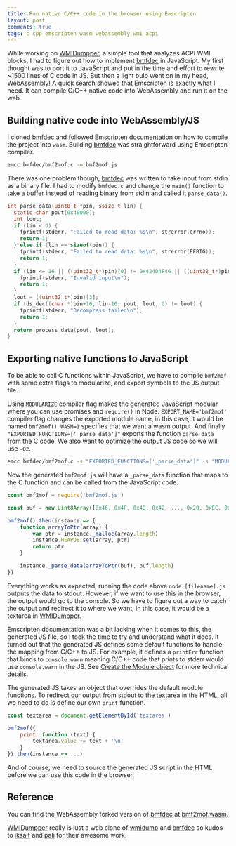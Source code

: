 ```yaml
---
title: Run native C/C++ code in the browser using Emscripten
layout: post
comments: true
tags: c cpp emscripten wasm webassembly wmi acpi
---
```


While working on [WMIDumpper](https://aymanbagabas.com/wmidumpper/), a simple tool that analyzes ACPI WMI blocks, I had to figure out how to implement [bmfdec](https://github.com/pali/bmfdec) in JavaScript. My first thought was to port it to JavaScript and put in the time and effort to rewrite ~1500 lines of C code in JS. But then a light bulb went on in my head, WebAssembly! A quick search showed that [Emscripten](https://emscripten.org/) is exactly what I need. It can compile C/C++ native code into WebAssembly and run it on the web.

## Building native code into WebAssembly/JS

I cloned [bmfdec](https://github.com/pali/bmfdec) and followed Emscripten [documentation](https://emscripten.org/docs/index.html) on how to compile the project into `wasm`. Building [bmfdec](https://github.com/pali/bmfdec) was straightforward using Emscripten compiler.

``` sh
emcc bmfdec/bmf2mof.c -o bmf2mof.js
```

There was one problem though, [bmfdec](https://github.com/pali/bmfdec) was written to take input from stdin as a binary file. I had to modify `bmfdec.c` and change the `main()` function to take a buffer instead of reading binary from stdin and called it `parse_data()`.

``` c
int parse_data(uint8_t *pin, ssize_t lin) {
  static char pout[0x40000];
  int lout;
  if (lin < 0) {
    fprintf(stderr, "Failed to read data: %s\n", strerror(errno));
    return 1;
  } else if (lin == sizeof(pin)) {
    fprintf(stderr, "Failed to read data: %s\n", strerror(EFBIG));
    return 1;
  }
  if (lin <= 16 || ((uint32_t*)pin)[0] != 0x424D4F46 || ((uint32_t*)pin)[1] != 0x01 || ((uint32_t*)pin)[2] != (uint32_t)lin-16 || ((uint32_t*)pin)[3] > sizeof(pout)) {
    fprintf(stderr, "Invalid input\n");
    return 1;
  }
  lout = ((uint32_t*)pin)[3];
  if (ds_dec((char *)pin+16, lin-16, pout, lout, 0) != lout) {
    fprintf(stderr, "Decompress failed\n");
    return 1;
  }
  return process_data(pout, lout);
}
```

## Exporting native functions to JavaScript

To be able to call C functions within JavaScript, we have to compile `bmf2mof` with some extra flags to modularize, and export symbols to the JS output file.

Using `MODULARIZE` compiler flag makes the generated JavaScript modular where you can use promises and `require()` in Node. `EXPORT_NAME='bmf2mof'` compiler flag changes the exported module name, in this case, it would be named `bmf2mof()`. `WASM=1` specifies that we want a wasm output. And finally `"EXPORTED_FUNCTIONS=['_parse_data']"` exports the function `parse_data` from the C code. We also want to [optimize](https://emscripten.org/docs/optimizing/Optimizing-Code.html) the output JS code so we will use `-O2`.

``` sh
emcc bmfdec/bmf2mof.c -s "EXPORTED_FUNCTIONS=['_parse_data']" -s "MODULARIZE=1" -s "EXPORT_NAME='bmf2mof'" -s "WASM=1" -O2 -o bmf2mof.js
```

Now the generated `bmf2mof.js` will have a `_parse_data` function that maps to the C function and can be called from the JavaScript code.

``` javascript
const bmf2mof = require('bmf2mof.js')

const buf = new Uint8Array([0x46, 0x4F, 0x4D, 0x42, ..., 0x20, 0xEC, 0xFF, 0x0F])

bmf2mof().then(instance => {
    function arrayToPtr(array) {
        var ptr = instance._malloc(array.length)
        instance.HEAPU8.set(array, ptr)
        return ptr
    }

    instance._parse_data(arrayToPtr(buf), buf.length)
})
```

Everything works as expected, running the code above `node [filename].js` outputs the data to stdout. However, if we want to use this in the browser, the output would go to the console. So we have to figure out a way to catch the output and redirect it to where we want, in this case, it would be a textarea in [WMIDumpper](https://github.com/aymanbagabas/wmidumpper).

Emscripten documentation was a bit lacking when it comes to this, the generated JS file, so I took the time to try and understand what it does. It turned out that the generated JS defines some default functions to handle the mapping from C/C++ to JS. For example, it defines a `printErr` function that binds to `console.warn` meaning C/C++ code that prints to stderr would use `console.warn` in the JS. See [Create the Module object](https://emscripten.org/docs/api_reference/module.html#creating-the-module-object) for more technical details.

The generated JS takes an object that overrides the default module functions. To redirect our output from stdout to the textarea in the HTML, all we need to do is define our own `print` function.

``` javascript
const textarea = document.getElementById('textarea')

bmf2mof({
    print: function (text) {
        textarea.value += text + '\n'
    }
}).then(instance => ...)
```

And of course, we need to source the generated JS script in the HTML before we can use this code in the browser.

## Reference

You can find the WebAssembly forked version of [bmfdec](https://github.com/pali/bmfdec) at [bmf2mof.wasm](https://github.com/aymanbagabas/bmf2mof.wasm).

[WMIDumpper](https://github.com/aymanbagabas/wmidumpper) really is just a web clone of [wmidump](https://github.com/iksaif/wmidump) and [bmfdec](https://github.com/pali/bmfdec) so kudos to [iksaif](https://github.com/iksaif) and [pali](https://github.com/pali) for their awesome work.